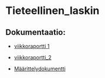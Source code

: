 # Tieteellinen_laskin

## Dokumentaatio:
- [viikkoraportti 1](https://github.com/Sokirates/Tieteellinen_laskin/blob/main/dokumentaatio/viikkoraportit/viikko1.md)

- [viikkoraportti_2](https://github.com/Sokirates/Tieteellinen_laskin/blob/main/dokumentaatio/viikkoraportit/viikko2.md)

- [Määrittelydokumentti](https://github.com/Sokirates/Tieteellinen_laskin/blob/main/dokumentaatio/maarittelydokumentti.md)

